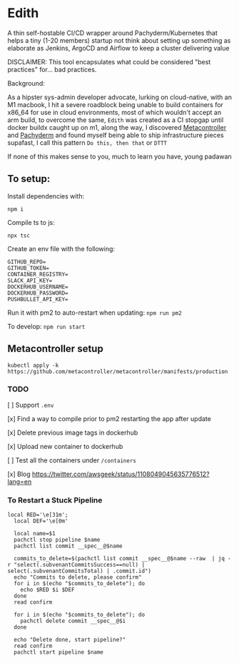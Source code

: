 # Edith

A thin self-hostable CI/CD wrapper around Pachyderm/Kubernetes that helps a tiny (1-20 members) startup not think about setting up something as elaborate as Jenkins, ArgoCD and Airflow to keep a cluster delivering value

DISCLAIMER: This tool encapsulates what could be considered "best practices" for... bad practices. 

Background: 

As a hipster sys-admin developer advocate, lurking on cloud-native, with an M1 macbook, I hit a severe roadblock being unable to build containers for x86_64 for use in cloud environments, most of which wouldn't accept an arm build, to overcome the same, `Edith` was created as a CI stopgap until docker buildx caught up on m1, along the way, I discovered [Metacontroller](https://github.com/metacontroller/metacontroller) and [Pachyderm](https://github.com/pachyderm/pachyderm) and found myself being able to ship infrastructure pieces supafast, I call this pattern `Do this, then that` or `DTTT`

If none of this makes sense to you, much to learn you have, young padawan

## To setup:

Install dependencies with:

`npm i`

Compile ts to js:

`npx tsc`

Create an env file with the following: 

```
GITHUB_REPO=
GITHUB_TOKEN=
CONTAINER_REGISTRY=
SLACK_API_KEY=
DOCKERHUB_USERNAME=
DOCKERHUB_PASSWORD=
PUSHBULLET_API_KEY=
```


Run it with pm2 to auto-restart when updating:
`npm run pm2`

To develop:
`npm run start`

## Metacontroller setup

`kubectl apply -k https://github.com/metacontroller/metacontroller/manifests/production`


### TODO

[ ] Support `.env` 

[x] Find a way to compile prior to pm2 restarting the app after update

[x] Delete previous image tags in dockerhub

[x] Upload new container to dockerhub

[ ] Test all the containers under `/containers`

[x] Blog https://twitter.com/awsgeek/status/1108049045635776512?lang=en



### To Restart a Stuck Pipeline 

```
local RED='\e[31m';
  local DEF='\e[0m'

  local name=$1
  pachctl stop pipeline $name
  pachctl list commit __spec__@$name

  commits_to_delete=$(pachctl list commit __spec__@$name --raw  | jq -r "select(.subvenantCommitsSuccess==null) | select(.subvenantCommitsTotal) | .commit.id")
  echo "Commits to delete, please confirm"
  for i in $(echo "$commits_to_delete"); do
    echo $RED $i $DEF
  done
  read confirm

  for i in $(echo "$commits_to_delete"); do
    pachctl delete commit __spec__@$i
  done

  echo "Delete done, start pipeline?"
  read confirm
  pachctl start pipeline $name
```
